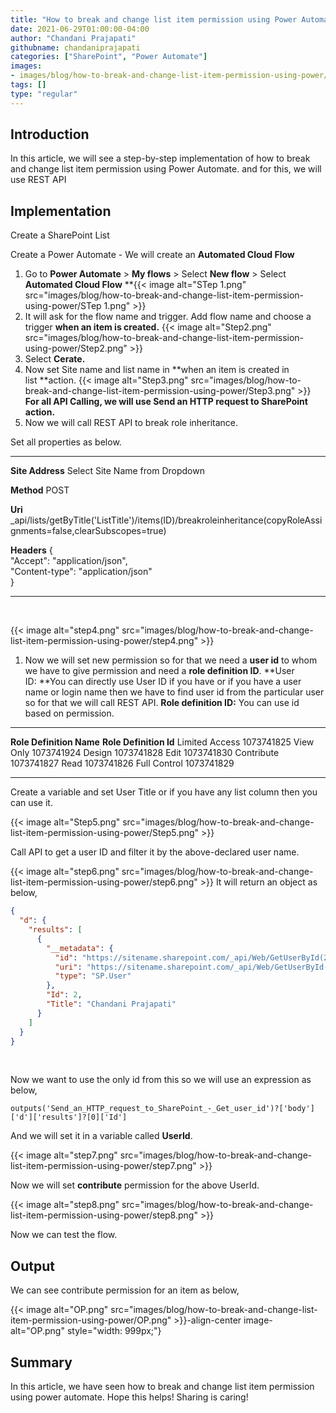 ```yaml
---
title: "How to break and change list item permission using Power Automate?"
date: 2021-06-29T01:00:00-04:00
author: "Chandani Prajapati"
githubname: chandaniprajapati
categories: ["SharePoint", "Power Automate"]
images:
- images/blog/how-to-break-and-change-list-item-permission-using-power/Step2.png
tags: []
type: "regular"
---
```


## Introduction

In this article, we will see a step-by-step implementation of how to
break and change list item permission using Power Automate. and for
this, we will use REST API

## Implementation 

Create a SharePoint List

Create a Power Automate - We will create an **Automated Cloud Flow**

1.  Go to **Power Automate** \> **My flows** \> Select  **New flow** \>
Select **Automated Cloud Flow**
**{{< image alt="STep 1.png" src="images/blog/how-to-break-and-change-list-item-permission-using-power/STep 1.png" >}}
 
2.  It will ask for the flow name and trigger.
Add flow name and choose a trigger **when an item is created.**
{{< image alt="Step2.png" src="images/blog/how-to-break-and-change-list-item-permission-using-power/Step2.png" >}}
3.  Select  **Cerate.**
4.  Now set Site name and list name in **when an item is created in
list **action.
{{< image alt="Step3.png" src="images/blog/how-to-break-and-change-list-item-permission-using-power/Step3.png" >}}
**For all API Calling, we will use Send an HTTP request to SharePoint
action.**
5.  Now we will call REST API to break role inheritance.

Set all properties as below.
  ----------------------------------- ---------------------------------------------------------------------------------------------------------------------
  **Site Address**                    Select Site Name from Dropdown

  **Method**                          POST

  **Uri**                             \_api/lists/getByTitle('ListTitle')/items(ID)/breakroleinheritance(copyRoleAssignments=false,clearSubscopes=true)

  **Headers**                         {\
                                      "Accept": "application/json",\
                                      "Content-type": "application/json"\
                                      }
  ----------------------------------- ---------------------------------------------------------------------------------------------------------------------
 

{{< image alt="step4.png" src="images/blog/how-to-break-and-change-list-item-permission-using-power/step4.png" >}}
 

1.  Now we will set new permission so for that we need a **user id** to
whom we have to give permission and need a **role definition ID**.
**User ID: **You can directly use User ID if you have or if you have a
user name or login name then we have to find user id from the particular
user so for that we will call REST API.
**Role definition ID:** You can use id based on permission.

  -------------------------- ------------------------
  **Role Definition Name**   **Role Definition Id**
  Limited Access             1073741825
  View Only                  1073741924
  Design                     1073741828
  Edit                       1073741830
  Contribute                 1073741827
  Read                       1073741826
  Full Control               1073741829
  -------------------------- ------------------------

Create a variable and set User Title or if you have any list column
then you can use it.

{{< image alt="Step5.png" src="images/blog/how-to-break-and-change-list-item-permission-using-power/Step5.png" >}}

Call API to get a user ID and filter it by the above-declared user
name.


{{< image alt="step6.png" src="images/blog/how-to-break-and-change-list-item-permission-using-power/step6.png" >}}
It will return an object as below,
 

```json
{
  "d": {
    "results": [
      {
        "__metadata": {
          "id": "https://sitename.sharepoint.com/_api/Web/GetUserById(2)",
          "uri": "https://sitename.sharepoint.com/_api/Web/GetUserById(2)",
          "type": "SP.User"
        },
        "Id": 2,
        "Title": "Chandani Prajapati"
      }
    ]
  }
}
```
 

Now we want to use the only id from this so we will use an expression as
below,

``` lia-indent-padding-left-30px
outputs('Send_an_HTTP_request_to_SharePoint_-_Get_user_id')?['body']['d']['results']?[0]['Id']
```

And we will set it in a variable called **UserId**.

{{< image alt="step7.png" src="images/blog/how-to-break-and-change-list-item-permission-using-power/step7.png" >}}

Now we will set **contribute** permission for the above UserId.

{{< image alt="step8.png" src="images/blog/how-to-break-and-change-list-item-permission-using-power/step8.png" >}}
 

Now we can test the flow.
 
## Output

We can see contribute permission for an item as below,

{{< image alt="OP.png" src="images/blog/how-to-break-and-change-list-item-permission-using-power/OP.png" >}}-align-center image-alt="OP.png" style="width: 999px;"}
 

## Summary 

In this article, we have seen how to break and change list item
permission using power automate.
Hope this helps!
Sharing is caring!

